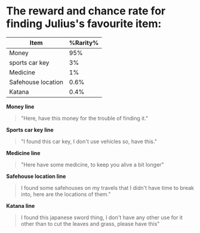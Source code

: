 # The reward and chance rate for finding Julius's favourite item:

|Item | %Rarity%|
|------|---------|
| Money | 95% |
| sports car key | 3% | 
| Medicine | 1% |
| Safehouse location | 0.6% |
| Katana | 0.4% | 

<b>Money line</b>
> "Here, have this money for the trouble of finding it."

<b>Sports car key line</b>
> "I found this car key, I don't use vehicles so, have this."

<b>Medicine line</b>
> "Here have some medicine, to keep you alive a bit longer"

<b>Safehouse location line</b>
> I found some safehouses on my travels that I didn't have time to break into, here are the locations of them."

<b>Katana line</b>
> I found this japanese sword thing, I don't have any other use for it other than to cut the leaves and grass, please have this"
